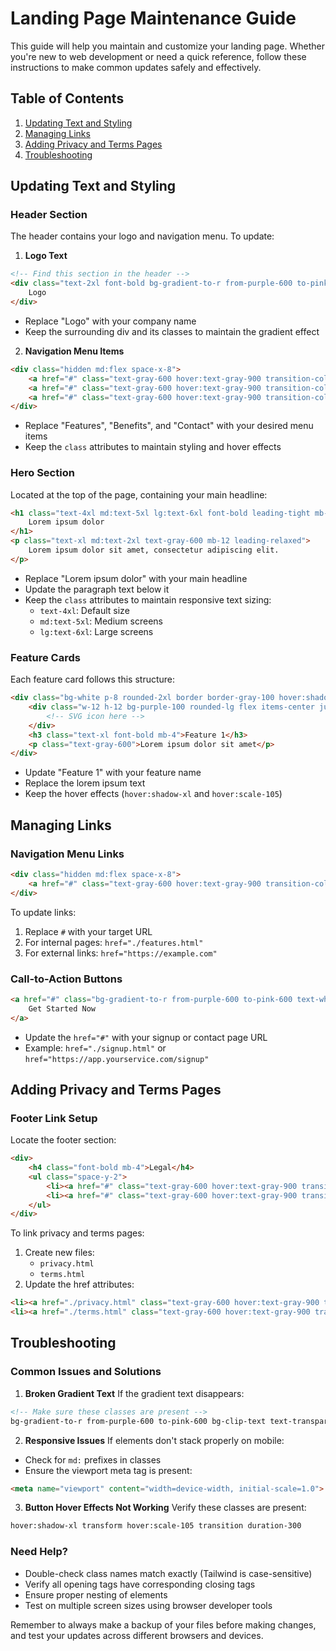 # Landing Page Maintenance Guide

This guide will help you maintain and customize your landing page. Whether you're new to web development or need a quick reference, follow these instructions to make common updates safely and effectively.

## Table of Contents
1. [Updating Text and Styling](#updating-text-and-styling)
2. [Managing Links](#managing-links)
3. [Adding Privacy and Terms Pages](#adding-privacy-and-terms-pages)
4. [Troubleshooting](#troubleshooting)

## Updating Text and Styling

### Header Section
The header contains your logo and navigation menu. To update:

1. **Logo Text**
```html
<!-- Find this section in the header -->
<div class="text-2xl font-bold bg-gradient-to-r from-purple-600 to-pink-600 bg-clip-text text-transparent">
    Logo
</div>
```
- Replace "Logo" with your company name
- Keep the surrounding div and its classes to maintain the gradient effect

2. **Navigation Menu Items**
```html
<div class="hidden md:flex space-x-8">
    <a href="#" class="text-gray-600 hover:text-gray-900 transition-colors duration-300">Features</a>
    <a href="#" class="text-gray-600 hover:text-gray-900 transition-colors duration-300">Benefits</a>
    <a href="#" class="text-gray-600 hover:text-gray-900 transition-colors duration-300">Contact</a>
</div>
```
- Replace "Features", "Benefits", and "Contact" with your desired menu items
- Keep the `class` attributes to maintain styling and hover effects

### Hero Section
Located at the top of the page, containing your main headline:

```html
<h1 class="text-4xl md:text-5xl lg:text-6xl font-bold leading-tight mb-8 bg-gradient-to-r from-purple-600 to-pink-600 bg-clip-text text-transparent">
    Lorem ipsum dolor
</h1>
<p class="text-xl md:text-2xl text-gray-600 mb-12 leading-relaxed">
    Lorem ipsum dolor sit amet, consectetur adipiscing elit.
</p>
```
- Replace "Lorem ipsum dolor" with your main headline
- Update the paragraph text below it
- Keep the `class` attributes to maintain responsive text sizing:
  - `text-4xl`: Default size
  - `md:text-5xl`: Medium screens
  - `lg:text-6xl`: Large screens

### Feature Cards
Each feature card follows this structure:
```html
<div class="bg-white p-8 rounded-2xl border border-gray-100 hover:shadow-xl transition duration-300 transform hover:scale-105">
    <div class="w-12 h-12 bg-purple-100 rounded-lg flex items-center justify-center mb-6">
        <!-- SVG icon here -->
    </div>
    <h3 class="text-xl font-bold mb-4">Feature 1</h3>
    <p class="text-gray-600">Lorem ipsum dolor sit amet</p>
</div>
```
- Update "Feature 1" with your feature name
- Replace the lorem ipsum text
- Keep the hover effects (`hover:shadow-xl` and `hover:scale-105`)

## Managing Links

### Navigation Menu Links
```html
<div class="hidden md:flex space-x-8">
    <a href="#" class="text-gray-600 hover:text-gray-900 transition-colors duration-300">Features</a>
</div>
```
To update links:
1. Replace `#` with your target URL
2. For internal pages: `href="./features.html"`
3. For external links: `href="https://example.com"`

### Call-to-Action Buttons
```html
<a href="#" class="bg-gradient-to-r from-purple-600 to-pink-600 text-white px-8 py-4 rounded-full">
    Get Started Now
</a>
```
- Update the `href="#"` with your signup or contact page URL
- Example: `href="./signup.html"` or `href="https://app.yourservice.com/signup"`

## Adding Privacy and Terms Pages

### Footer Link Setup
Locate the footer section:
```html
<div>
    <h4 class="font-bold mb-4">Legal</h4>
    <ul class="space-y-2">
        <li><a href="#" class="text-gray-600 hover:text-gray-900 transition-colors duration-300">Privacy Policy</a></li>
        <li><a href="#" class="text-gray-600 hover:text-gray-900 transition-colors duration-300">Terms of Service</a></li>
    </ul>
</div>
```

To link privacy and terms pages:
1. Create new files:
   - `privacy.html`
   - `terms.html`
2. Update the href attributes:
```html
<li><a href="./privacy.html" class="text-gray-600 hover:text-gray-900 transition-colors duration-300">Privacy Policy</a></li>
<li><a href="./terms.html" class="text-gray-600 hover:text-gray-900 transition-colors duration-300">Terms of Service</a></li>
```

## Troubleshooting

### Common Issues and Solutions

1. **Broken Gradient Text**
If the gradient text disappears:
```html
<!-- Make sure these classes are present -->
bg-gradient-to-r from-purple-600 to-pink-600 bg-clip-text text-transparent
```

2. **Responsive Issues**
If elements don't stack properly on mobile:
- Check for `md:` prefixes in classes
- Ensure the viewport meta tag is present:
```html
<meta name="viewport" content="width=device-width, initial-scale=1.0">
```

3. **Button Hover Effects Not Working**
Verify these classes are present:
```html
hover:shadow-xl transform hover:scale-105 transition duration-300
```

### Need Help?
- Double-check class names match exactly (Tailwind is case-sensitive)
- Verify all opening tags have corresponding closing tags
- Ensure proper nesting of elements
- Test on multiple screen sizes using browser developer tools

Remember to always make a backup of your files before making changes, and test your updates across different browsers and devices.
